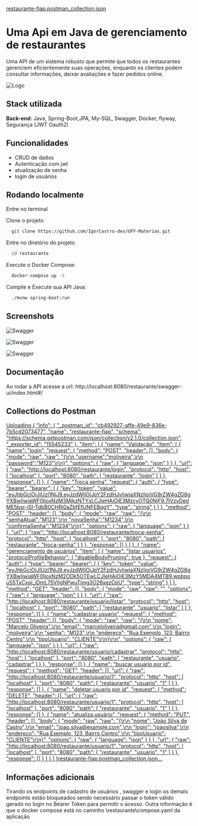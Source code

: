[restaurante-fiap.postman_collection.json](https://github.com/user-attachments/files/18470160/restaurante-fiap.postman_collection.json)
# Uma Api em Java de gerenciamento de restaurantes

Uma API de um sistema robusto que permite que todos os restaurantes gerenciem eficientemente suas operações, enquanto os clientes podem consultar informações, deixar avaliações e fazer pedidos online.


![Logo](https://github.com/user-attachments/assets/44d811ba-d0c0-4e9d-bcc4-bcfd8ad9ea1d)

## Stack utilizada

**Back-end:** Java, Spring-Boot,JPA, My-SQL, Swagger, Docker, flyway, Segurança (JWT Oauth2)


## Funcionalidades

- CRUD de dados
- Autenticação com jwt
- atualização de senha
- login de usuários


## Rodando localmente

Entre no terminal

Clone o projeto

```bash
  git clone https://github.com/IgorCastro-dev/UFF-Materias.git
```

Entre no diretório do projeto

```bash
  cd restaurante
```

Execute o Docker Compose:

```bash
  docker-compose up -d
```

Compile e Execute sua API Java:

```bash
  ./mvnw spring-boot:run
```


## Screenshots

![Swagger](https://github.com/user-attachments/assets/6d468bfe-6948-471a-b127-4231f0b21455)

![Swagger](https://github.com/user-attachments/assets/9d2a1a37-ae4f-4e22-aa60-35e4d9fc4481)

![Swagger](https://github.com/user-attachments/assets/f8139efc-7f1b-44e7-917f-624e8c61c4db)

## Documentação

Ao rodar a API acesse a url: http://localhost:8080/restaurante/swagger-ui/index.html#/

## Collections do Postman


[Uploading {
	"info": {
		"_postman_id": "cb492927-affe-49e9-836e-7b5cd2073477",
		"name": "restaurante-fiap",
		"schema": "https://schema.getpostman.com/json/collection/v2.1.0/collection.json",
		"_exporter_id": "15545233"
	},
	"item": [
		{
			"name": "Validação",
			"item": [
				{
					"name": "login",
					"request": {
						"method": "POST",
						"header": [],
						"body": {
							"mode": "raw",
							"raw": "{\r\n    \"username\":\"moliveira\",\r\n    \"password\":\"M123\"\r\n}",
							"options": {
								"raw": {
									"language": "json"
								}
							}
						},
						"url": {
							"raw": "http://localhost:8080/restaurante/login",
							"protocol": "http",
							"host": [
								"localhost"
							],
							"port": "8080",
							"path": [
								"restaurante",
								"login"
							]
						}
					},
					"response": []
				},
				{
					"name": "Troca senha",
					"request": {
						"auth": {
							"type": "bearer",
							"bearer": [
								{
									"key": "token",
									"value": "eyJhbGciOiJIUzI1NiJ9.eyJzdWIiOiJpY2FzdHJvIiwiaXNzIjoiVG9rZW4gZG8gYXBwIiwiaWF0IjoxNzM3MjkzNTYxLCJleHAiOjE3MzcyOTQ0NjF9.7lVzyDedME5bsr-iSI-TdbB0CHRi0aZbfEfUNFEBqgY",
									"type": "string"
								}
							]
						},
						"method": "POST",
						"header": [],
						"body": {
							"mode": "raw",
							"raw": "{\r\n    \"senhaAtual\":\"M123\",\r\n    \"novaSenha\":\"M1234\",\r\n    \"confirmaSenha\":\"M1234\"\r\n}",
							"options": {
								"raw": {
									"language": "json"
								}
							}
						},
						"url": {
							"raw": "http://localhost:8080/restaurante/troca-senha",
							"protocol": "http",
							"host": [
								"localhost"
							],
							"port": "8080",
							"path": [
								"restaurante",
								"troca-senha"
							]
						}
					},
					"response": []
				}
			]
		},
		{
			"name": "gerenciamento de usuários",
			"item": [
				{
					"name": "listar usuarios",
					"protocolProfileBehavior": {
						"disableBodyPruning": true
					},
					"request": {
						"auth": {
							"type": "bearer",
							"bearer": [
								{
									"key": "token",
									"value": "eyJhbGciOiJIUzI1NiJ9.eyJzdWIiOiJpY2FzdHJvIiwiaXNzIjoiVG9rZW4gZG8gYXBwIiwiaWF0IjoxNzM2ODk5OTEwLCJleHAiOjE3MzY5MDA4MTB9.wpbpouS5TxCxpj_iDmL75VIlgNPwuTjmg3O26xezCpU",
									"type": "string"
								}
							]
						},
						"method": "GET",
						"header": [],
						"body": {
							"mode": "raw",
							"raw": "",
							"options": {
								"raw": {
									"language": "json"
								}
							}
						},
						"url": {
							"raw": "http://localhost:8080/restaurante/usuario/listar",
							"protocol": "http",
							"host": [
								"localhost"
							],
							"port": "8080",
							"path": [
								"restaurante",
								"usuario",
								"listar"
							]
						}
					},
					"response": []
				},
				{
					"name": "cadastrar usuario",
					"request": {
						"method": "POST",
						"header": [],
						"body": {
							"mode": "raw",
							"raw": "{\r\n  \"nome\": \"Marcelo Oliveira\",\r\n  \"email\": \"marceloliveira@gmail.com\",\r\n  \"login\": \"moliveira\",\r\n  \"senha\": \"M123\",\r\n  \"endereco\": \"Rua Exemplo, 123, Bairro Centro\",\r\n  \"tipoUsuario\": \"CLIENTE\"\r\n}\r\n",
							"options": {
								"raw": {
									"language": "json"
								}
							}
						},
						"url": {
							"raw": "http://localhost:8080/restaurante/usuario/cadastrar",
							"protocol": "http",
							"host": [
								"localhost"
							],
							"port": "8080",
							"path": [
								"restaurante",
								"usuario",
								"cadastrar"
							]
						}
					},
					"response": []
				},
				{
					"name": "buscar usuario por id",
					"request": {
						"method": "GET",
						"header": [],
						"url": {
							"raw": "http://localhost:8080/restaurante/usuario/1",
							"protocol": "http",
							"host": [
								"localhost"
							],
							"port": "8080",
							"path": [
								"restaurante",
								"usuario",
								"1"
							]
						}
					},
					"response": []
				},
				{
					"name": "deletar usuario por id",
					"request": {
						"method": "DELETE",
						"header": [],
						"url": {
							"raw": "http://localhost:8080/restaurante/usuario/1",
							"protocol": "http",
							"host": [
								"localhost"
							],
							"port": "8080",
							"path": [
								"restaurante",
								"usuario",
								"1"
							]
						}
					},
					"response": []
				},
				{
					"name": "atualiza usuário",
					"request": {
						"method": "PUT",
						"header": [],
						"body": {
							"mode": "raw",
							"raw": "{\r\n    \"nome\": \"João Silva de Castro\",\r\n    \"email\": \"joao.silva@example.com\",\r\n    \"login\": \"joaosilva\",\r\n    \"endereco\": \"Rua Exemplo, 123, Bairro Centro\",\r\n    \"tipoUsuario\": \"CLIENTE\"\r\n}",
							"options": {
								"raw": {
									"language": "json"
								}
							}
						},
						"url": {
							"raw": "http://localhost:8080/restaurante/usuario/1",
							"protocol": "http",
							"host": [
								"localhost"
							],
							"port": "8080",
							"path": [
								"restaurante",
								"usuario",
								"1"
							]
						}
					},
					"response": []
				}
			]
		}
	]
}restaurante-fiap.postman_collection.json…]()


## Informações adicionais 
Tirando os endpoints de cadastro de usuários , swagger e login os demais endpoints estão bloqueados sendo necessário passar o token válido gerado no login no Bearer Token para permitir o acesso.
Outra informação é que o docker compose está no caminho \restaurante\compose.yaml da aplicação









